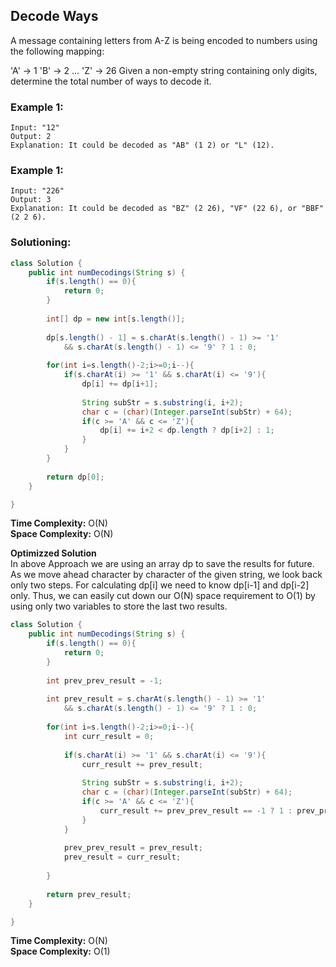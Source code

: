 ## Decode Ways

A message containing letters from A-Z is being encoded to numbers using the following mapping:

'A' -> 1
'B' -> 2
...
'Z' -> 26
Given a non-empty string containing only digits, determine the total number of ways to decode it.


### Example 1:
```
Input: "12"
Output: 2
Explanation: It could be decoded as "AB" (1 2) or "L" (12).
```

### Example 1:
```
Input: "226"
Output: 3
Explanation: It could be decoded as "BZ" (2 26), "VF" (22 6), or "BBF" (2 2 6).
```


 ### Solutioning:

```java
class Solution {
    public int numDecodings(String s) {
        if(s.length() == 0){
            return 0;
        }
        
        int[] dp = new int[s.length()];
        
        dp[s.length() - 1] = s.charAt(s.length() - 1) >= '1' 
            && s.charAt(s.length() - 1) <= '9' ? 1 : 0;
        
        for(int i=s.length()-2;i>=0;i--){
            if(s.charAt(i) >= '1' && s.charAt(i) <= '9'){
                dp[i] += dp[i+1];
                
                String subStr = s.substring(i, i+2);
                char c = (char)(Integer.parseInt(subStr) + 64);
                if(c >= 'A' && c <= 'Z'){
                    dp[i] += i+2 < dp.length ? dp[i+2] : 1;
                }
            }   
        }
       
        return dp[0];
    }

}
```  
**Time Complexity:** O(N)   
**Space Complexity:** O(N) 

**Optimizzed Solution**  
In above Approach we are using an array dp to save the results for future. As we move ahead character by character of the given string, we look back only two steps. For calculating dp[i] we need to know dp[i-1] and dp[i-2] only. Thus, we can easily cut down our O(N) space requirement to O(1) by using only two variables to store the last two results.

```java
class Solution {
    public int numDecodings(String s) {
        if(s.length() == 0){
            return 0;
        }
              
        int prev_prev_result = -1;
        
        int prev_result = s.charAt(s.length() - 1) >= '1' 
            && s.charAt(s.length() - 1) <= '9' ? 1 : 0;
        
        for(int i=s.length()-2;i>=0;i--){
            int curr_result = 0;
            
            if(s.charAt(i) >= '1' && s.charAt(i) <= '9'){
                curr_result += prev_result;
                
                String subStr = s.substring(i, i+2);
                char c = (char)(Integer.parseInt(subStr) + 64);
                if(c >= 'A' && c <= 'Z'){
                    curr_result += prev_prev_result == -1 ? 1 : prev_prev_result;
                }
            }   
            
            prev_prev_result = prev_result;
            prev_result = curr_result;
            
        }
       
        return prev_result;
    }

}
```  

**Time Complexity:** O(N)   
**Space Complexity:** O(1) 
